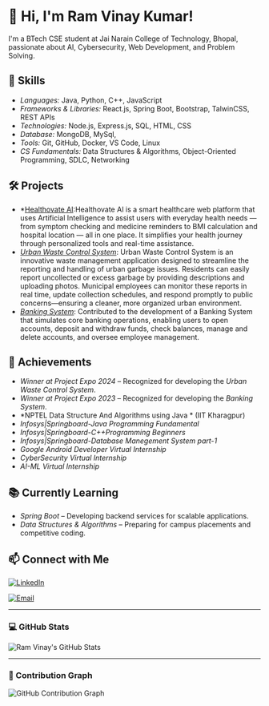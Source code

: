# 👋 Hi, I'm Ram Vinay Kumar!

I'm a BTech CSE student at Jai Narain College of Technology, Bhopal, passionate about AI, Cybersecurity, Web Development, and Problem Solving.

## 🔧 Skills
- *Languages:* Java, Python, C++, JavaScript
- *Frameworks & Libraries:* React.js, Spring Boot, Bootstrap, TalwinCSS, REST APIs 
- *Technologies:* Node.js, Express.js, SQL, HTML, CSS
- *Database:*  MongoDB, MySql,
- *Tools:* Git, GitHub, Docker, VS Code, Linux
- *CS Fundamentals:* Data Structures & Algorithms, Object-Oriented Programming, SDLC, Networking

## 🛠 Projects
- *[Healthovate AI](https://github.com/VinaySharma0402/HealthovateAI):Healthovate AI is a smart healthcare web platform that uses Artificial Intelligence to assist users with everyday health needs — from symptom 
   checking and medicine reminders to BMI calculation and hospital location — all in one place. It simplifies your health journey through personalized tools and real-time assistance.
- *[Urban Waste Control System](https://github.com/VinaySharma0402/uwcs)*: Urban Waste Control System is an innovative waste management application designed to streamline the 
  reporting and handling of urban garbage issues. Residents can easily report uncollected or excess garbage 
  by providing descriptions and uploading photos. Municipal employees can monitor these reports in real
  time, update collection schedules, and respond promptly to public concerns—ensuring a cleaner, more 
  organized urban environment. 
- *[Banking System](https://github.com/VinaySharma0402/Banking-System)*: Contributed to the development of a Banking System that simulates core banking operations, enabling 
  users to open accounts, deposit and withdraw funds, check balances, manage and delete accounts, and 
  oversee employee management.
  
## 🚀 Achievements
- *Winner at Project Expo 2024* – Recognized for developing the *Urban Waste Control System*.
- *Winner at Project Expo 2023* – Recognized for developing the *Banking System*.
- *NPTEL Data Structure And Algorithms using Java * (IIT Kharagpur)  
- *Infosys|Springboard-Java Programming Fundamental*
- *Infosys|Springboard-C++Programming Beginners*
- *Infosys|Springboard-Database Manegement System part-1*  
- *Google Android Developer Virtual Internship*  
- *CyberSecurity Virtual Internship*  
- *AI-ML Virtual Internship*

## 📚 Currently Learning
- *Spring Boot* – Developing backend services for scalable applications.
- *Data Structures & Algorithms* – Preparing for campus placements and competitive coding.

## 📫 Connect with Me
[![LinkedIn](https://img.shields.io/badge/LinkedIn-Connect-blue?style=for-the-badge&logo=linkedin)](https://www.linkedin.com/in/ram-vinay-kumar-2b67302b0/)  

[![Email](https://img.shields.io/badge/Email-vinaysharma23314@gmail.com-red?style=for-the-badge&logo=gmail)](mailto:vinaysharma23314@gmail.com)

---

### 💻 GitHub Stats
![Ram Vinay's GitHub Stats](https://github-readme-stats.vercel.app/api?username=VinaySharma0402&show_icons=true&hide_title=true)

---

### 🌱 Contribution Graph
![GitHub Contribution Graph](http://github-profile-summary-cards.vercel.app/api/cards/profile-details?username=VinaySharma0402&theme=blue_green)
